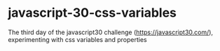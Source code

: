 # javascript-30-css-variables
The third day of the javascript30 challenge (https://javascript30.com/), experimenting with css variables and properties
